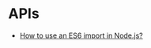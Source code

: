 # APIs

- [How to use an ES6 import in Node.js?](https://www.geeksforgeeks.org/how-to-use-an-es6-import-in-node-js/)